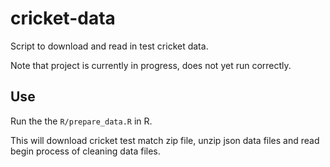 # cricket-data

Script to download and read in test cricket data.

Note that project is currently in progress, does not yet run correctly.

## Use

Run the the `R/prepare_data.R` in R.

This will download cricket test match zip file, unzip json data files and read
begin process of cleaning data files.
